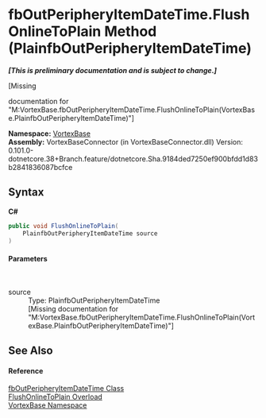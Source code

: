 # fbOutPeripheryItemDateTime.FlushOnlineToPlain Method (PlainfbOutPeripheryItemDateTime)
 _**\[This is preliminary documentation and is subject to change.\]**_

\[Missing <summary> documentation for "M:VortexBase.fbOutPeripheryItemDateTime.FlushOnlineToPlain(VortexBase.PlainfbOutPeripheryItemDateTime)"\]

**Namespace:**&nbsp;<a href="N_VortexBase.md">VortexBase</a><br />**Assembly:**&nbsp;VortexBaseConnector (in VortexBaseConnector.dll) Version: 0.101.0-dotnetcore.38+Branch.feature/dotnetcore.Sha.9184ded7250ef900bfdd1d83b2841836087bcfce

## Syntax

**C#**<br />
``` C#
public void FlushOnlineToPlain(
	PlainfbOutPeripheryItemDateTime source
)
```


#### Parameters
&nbsp;<dl><dt>source</dt><dd>Type: PlainfbOutPeripheryItemDateTime<br />\[Missing <param name="source"/> documentation for "M:VortexBase.fbOutPeripheryItemDateTime.FlushOnlineToPlain(VortexBase.PlainfbOutPeripheryItemDateTime)"\]</dd></dl>

## See Also


#### Reference
<a href="T_VortexBase_fbOutPeripheryItemDateTime.md">fbOutPeripheryItemDateTime Class</a><br /><a href="Overload_VortexBase_fbOutPeripheryItemDateTime_FlushOnlineToPlain.md">FlushOnlineToPlain Overload</a><br /><a href="N_VortexBase.md">VortexBase Namespace</a><br />
